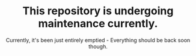 <div align=center><h1>This repository is undergoing maintenance currently.</h1>
Currently, it's been just entirely emptied - Everything should be back soon though.</div>
